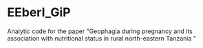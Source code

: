 # EEberl_GiP
Analytic code for the paper "Geophagia during pregnancy and its association with nutritional status in rural north-eastern Tanzania "
